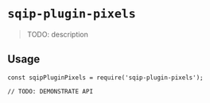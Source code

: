 # `sqip-plugin-pixels`

> TODO: description

## Usage

```
const sqipPluginPixels = require('sqip-plugin-pixels');

// TODO: DEMONSTRATE API
```
